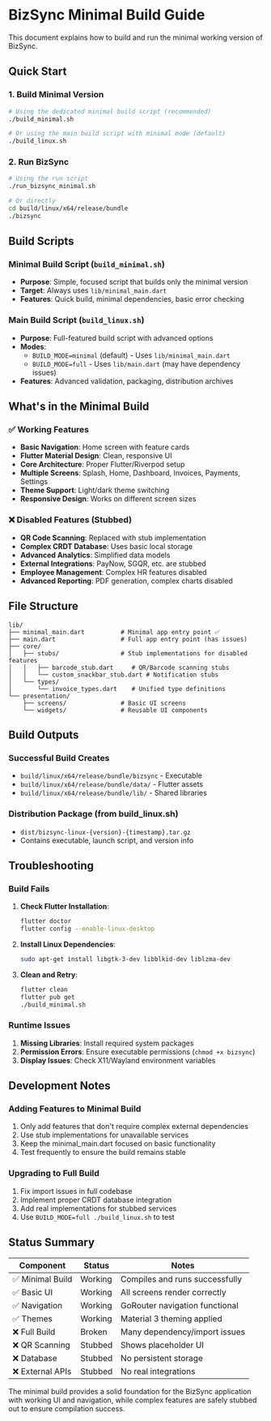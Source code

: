 # BizSync Minimal Build Guide

This document explains how to build and run the minimal working version of BizSync.

## Quick Start

### 1. Build Minimal Version
```bash
# Using the dedicated minimal build script (recommended)
./build_minimal.sh

# Or using the main build script with minimal mode (default)
./build_linux.sh
```

### 2. Run BizSync
```bash
# Using the run script
./run_bizsync_minimal.sh

# Or directly
cd build/linux/x64/release/bundle
./bizsync
```

## Build Scripts

### Minimal Build Script (`build_minimal.sh`)
- **Purpose**: Simple, focused script that builds only the minimal version
- **Target**: Always uses `lib/minimal_main.dart`
- **Features**: Quick build, minimal dependencies, basic error checking

### Main Build Script (`build_linux.sh`)
- **Purpose**: Full-featured build script with advanced options
- **Modes**: 
  - `BUILD_MODE=minimal` (default) - Uses `lib/minimal_main.dart`
  - `BUILD_MODE=full` - Uses `lib/main.dart` (may have dependency issues)
- **Features**: Advanced validation, packaging, distribution archives

## What's in the Minimal Build

### ✅ Working Features
- **Basic Navigation**: Home screen with feature cards
- **Flutter Material Design**: Clean, responsive UI
- **Core Architecture**: Proper Flutter/Riverpod setup
- **Multiple Screens**: Splash, Home, Dashboard, Invoices, Payments, Settings
- **Theme Support**: Light/dark theme switching
- **Responsive Design**: Works on different screen sizes

### ❌ Disabled Features (Stubbed)
- **QR Code Scanning**: Replaced with stub implementation
- **Complex CRDT Database**: Uses basic local storage
- **Advanced Analytics**: Simplified data models
- **External Integrations**: PayNow, SGQR, etc. are stubbed
- **Employee Management**: Complex HR features disabled
- **Advanced Reporting**: PDF generation, complex charts disabled

## File Structure

```
lib/
├── minimal_main.dart          # Minimal app entry point ✅
├── main.dart                  # Full app entry point (has issues)
├── core/
│   ├── stubs/                 # Stub implementations for disabled features
│   │   ├── barcode_stub.dart     # QR/Barcode scanning stubs
│   │   └── custom_snackbar_stub.dart # Notification stubs
│   └── types/
│       └── invoice_types.dart    # Unified type definitions
└── presentation/
    ├── screens/               # Basic UI screens
    └── widgets/               # Reusable UI components
```

## Build Outputs

### Successful Build Creates
- `build/linux/x64/release/bundle/bizsync` - Executable
- `build/linux/x64/release/bundle/data/` - Flutter assets
- `build/linux/x64/release/bundle/lib/` - Shared libraries

### Distribution Package (from build_linux.sh)
- `dist/bizsync-linux-{version}-{timestamp}.tar.gz`
- Contains executable, launch script, and version info

## Troubleshooting

### Build Fails
1. **Check Flutter Installation**:
   ```bash
   flutter doctor
   flutter config --enable-linux-desktop
   ```

2. **Install Linux Dependencies**:
   ```bash
   sudo apt-get install libgtk-3-dev libblkid-dev liblzma-dev
   ```

3. **Clean and Retry**:
   ```bash
   flutter clean
   flutter pub get
   ./build_minimal.sh
   ```

### Runtime Issues
1. **Missing Libraries**: Install required system packages
2. **Permission Errors**: Ensure executable permissions (`chmod +x bizsync`)
3. **Display Issues**: Check X11/Wayland environment variables

## Development Notes

### Adding Features to Minimal Build
1. Only add features that don't require complex external dependencies
2. Use stub implementations for unavailable services
3. Keep the minimal_main.dart focused on basic functionality
4. Test frequently to ensure the build remains stable

### Upgrading to Full Build
1. Fix import issues in full codebase
2. Implement proper CRDT database integration
3. Add real implementations for stubbed services
4. Use `BUILD_MODE=full ./build_linux.sh` to test

## Status Summary

| Component | Status | Notes |
|-----------|--------|-------|
| ✅ Minimal Build | Working | Compiles and runs successfully |
| ✅ Basic UI | Working | All screens render correctly |
| ✅ Navigation | Working | GoRouter navigation functional |
| ✅ Themes | Working | Material 3 theming applied |
| ❌ Full Build | Broken | Many dependency/import issues |
| ❌ QR Scanning | Stubbed | Shows placeholder UI |
| ❌ Database | Stubbed | No persistent storage |
| ❌ External APIs | Stubbed | No real integrations |

The minimal build provides a solid foundation for the BizSync application with working UI and navigation, while complex features are safely stubbed out to ensure compilation success.